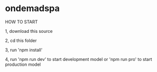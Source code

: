 # ondemadspa
 HOW TO START

 1, download this source


 2, cd this folder


 3, run 'npm install'


 4, run 'npm run dev' to start development model or 'npm run pro' to start production model


